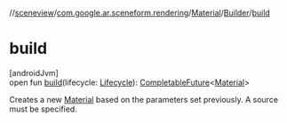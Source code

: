 //[sceneview](../../../../index.md)/[com.google.ar.sceneform.rendering](../../index.md)/[Material](../index.md)/[Builder](index.md)/[build](build.md)

# build

[androidJvm]\
open fun [build](build.md)(lifecycle: [Lifecycle](https://developer.android.com/reference/kotlin/androidx/lifecycle/Lifecycle.html)): [CompletableFuture](https://developer.android.com/reference/kotlin/java/util/concurrent/CompletableFuture.html)&lt;[Material](../index.md)&gt;

Creates a new [Material](../index.md) based on the parameters set previously. A source must be specified.
